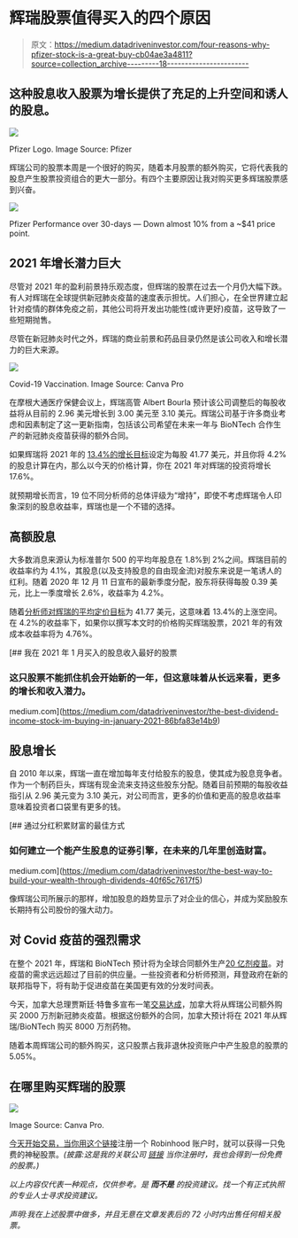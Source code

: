 # 辉瑞股票值得买入的四个原因

> 原文：<https://medium.datadriveninvestor.com/four-reasons-why-pfizer-stock-is-a-great-buy-cb04ae3a4811?source=collection_archive---------18----------------------->

## 这种股息收入股票为增长提供了充足的上升空间和诱人的股息。

![](img/4847abcf246b3932d119e943f5aee8ca.png)

Pfizer Logo. Image Source: Pfizer

辉瑞公司的股票本周是一个很好的购买，随着本月股票的额外购买，它将代表我的股息产生股票投资组合的更大一部分。有四个主要原因让我对购买更多辉瑞股票感到兴奋。

![](img/b1340a62a4c034079c0d4912ae4260e6.png)

Pfizer Performance over 30-days — Down almost 10% from a ~$41 price point.

## 2021 年增长潜力巨大

尽管对 2021 年的盈利前景持乐观态度，但辉瑞的股票在过去一个月仍大幅下跌。有人对辉瑞在全球提供新冠肺炎疫苗的速度表示担忧。人们担心，在全世界建立起针对疫情的群体免疫之前，其他公司将开发出功能性(或许更好)疫苗，这导致了一些短期抛售。

尽管在新冠肺炎时代之外，辉瑞的商业前景和药品目录仍然是该公司收入和增长潜力的巨大来源。

![](img/cfd7703e088b9783e7211cb99f93a81b.png)

Covid-19 Vaccination. Image Source: Canva Pro

在摩根大通医疗保健会议上，辉瑞高管 Albert Bourla 预计该公司调整后的每股收益将从目前的 2.96 美元增长到 3.00 美元至 3.10 美元。辉瑞公司基于许多商业考虑和因素制定了这一更新指南，包括该公司希望在未来一年与 BioNTech 合作生产的新冠肺炎疫苗获得的额外合同。

如果辉瑞将 2021 年的 [13.4%的增长目标](https://www.wsj.com/market-data/quotes/PFE/research-ratings)设定为每股 41.77 美元，并且你将 4.2%的股息计算在内，那么以今天的价格计算，你在 2021 年对辉瑞的投资将增长 17.6%。

就预期增长而言，19 位不同分析师的总体评级为“增持”，即使不考虑辉瑞令人印象深刻的股息收益率，辉瑞也是一个不错的选择。

## 高额股息

大多数消息来源认为标准普尔 500 的平均年股息在 1.8%到 2%之间。辉瑞目前的收益率约为 4.1%，其股息(以及支持股息的自由现金流)对股东来说是一笔诱人的红利。随着 2020 年 12 月 11 日宣布的最新季度分配，股东将获得每股 0.39 美元，比上一季度增长 2.6%，收益率为 4.2%。

随着[分析师对辉瑞的平均定价目标](https://www.wsj.com/market-data/quotes/PFE/research-ratings)为 41.77 美元，这意味着 13.4%的上涨空间。在 4.2%的收益率下，如果你以撰写本文时的价格购买辉瑞股票，2021 年的有效成本收益率将为 4.76%。

[](https://medium.com/datadriveninvestor/the-best-dividend-income-stock-im-buying-in-january-2021-86bfa83e14b9) [## 我在 2021 年 1 月买入的股息收入最好的股票

### 这只股票不能抓住机会开始新的一年，但这意味着从长远来看，更多的增长和收入潜力。

medium.com](https://medium.com/datadriveninvestor/the-best-dividend-income-stock-im-buying-in-january-2021-86bfa83e14b9) 

## 股息增长

自 2010 年以来，辉瑞一直在增加每年支付给股东的股息，使其成为股息竞争者。作为一个制药巨头，辉瑞有现金流来支持这些股东分配。随着目前预期的每股收益指引从 2.96 美元变为 3.10 美元，对公司而言，更多的价值和更高的股息收益率意味着投资者口袋里有更多的钱。

[](https://medium.com/datadriveninvestor/the-best-way-to-build-your-wealth-through-dividends-40f65c7617f5) [## 通过分红积累财富的最佳方式

### 如何建立一个能产生股息的证券引擎，在未来的几年里创造财富。

medium.com](https://medium.com/datadriveninvestor/the-best-way-to-build-your-wealth-through-dividends-40f65c7617f5) 

像辉瑞公司所展示的那样，增加股息的趋势显示了对企业的信心，并成为奖励股东长期持有公司股份的强大动力。

## 对 Covid 疫苗的强烈需求

在整个 2021 年，辉瑞和 BioNTech 预计将为全球合同额外生产[20 亿剂疫苗](https://www.forbes.com/sites/katiejennings/2021/01/12/pfizer-biontech-boost-vaccine-production-goal-to-2-billion-doses-in-2021/?sh=66663dd548a5)。对疫苗的需求远远超过了目前的供应量。一些投资者和分析师预测，拜登政府在新的联邦指导下，将有助于促进疫苗在美国更有效的分发时间表。

今天，加拿大总理贾斯廷·特鲁多宣布一笔[交易达成](https://www.reuters.com/article/health-coronavirus-canada/canada-strikes-deal-for-extra-20-million-doses-of-pfizers-covid-19-vaccine-pm-idUST5N2HE01O)，加拿大将从辉瑞公司额外购买 2000 万剂新冠肺炎疫苗。根据这份额外的合同，加拿大预计将在 2021 年从辉瑞/BioNTech 购买 8000 万剂药物。

随着本周辉瑞公司的额外购买，这只股票占我非退休投资账户中产生股息的股票的 5.05%。

## 在哪里购买辉瑞的股票

![](img/e3b6e0e22698241ca80ccf1dcfeee78a.png)

Image Source: Canva Pro.

[今天开始交易，当你用这个链接](https://join.robinhood.com/drewc1172)注册一个 Robinhood 账户时，就可以获得一只免费的神秘股票。*(披露:这是我的关联公司* [*链接*](https://join.robinhood.com/drewc1172) *当你注册时，我也会得到一份免费的股票。)*

*以上内容仅代表一种观点，仅供参考。是* ***而不是*** *的投资建议。找一个有正式执照的专业人士寻求投资建议。*

*声明:我在上述股票中做多，并且无意在文章发表后的 72 小时内出售任何相关股票。*